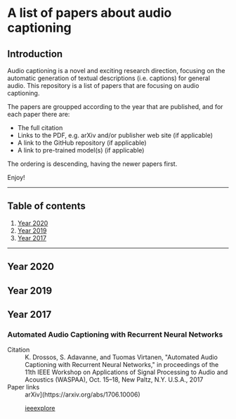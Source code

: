 # A list of papers about audio captioning

## Introduction 

Audio captioning is a novel and exciting research direction, 
focusing on the automatic generation of textual descriptions
(i.e. captions) for general audio. This repository is a list
of papers that are focusing on audio captioning. 

The papers are groupped according to the year that are published,
and for each paper there are: 

* The full citation
* Links to the PDF, e.g. arXiv and/or publisher web site (if applicable)
* A link to the GitHub repository (if applicable)
* A link to pre-trained model(s) (if applicable)

The ordering is descending, having the newer papers first. 

Enjoy! 

----

## Table of contents

1. [Year 2020](#year-2020)
1. [Year 2019](#year-2019)
1. [Year 2017](#year-2017)

----

## Year 2020

## Year 2019

## Year 2017

### Automated Audio Captioning with Recurrent Neural Networks


<dl>
  <dt>Citation</dt>
  <dd>K. Drossos, S. Adavanne, and Tuomas Virtanen, "Automated
  Audio Captioning with Recurrent Neural Networks," in proceedings
  of the 11th IEEE Workshop on Applications of Signal Processing to
  Audio and Acoustics (WASPAA), Oct. 15–18, New Paltz, N.Y. U.S.A.,
  2017</dd>

  <dt>Paper links</dt>
  <dd>arXiv](https://arxiv.org/abs/1706.10006)

  [ieeexplore](https://ieeexplore.ieee.org/document/8170058)
  </dd>
</dl>

